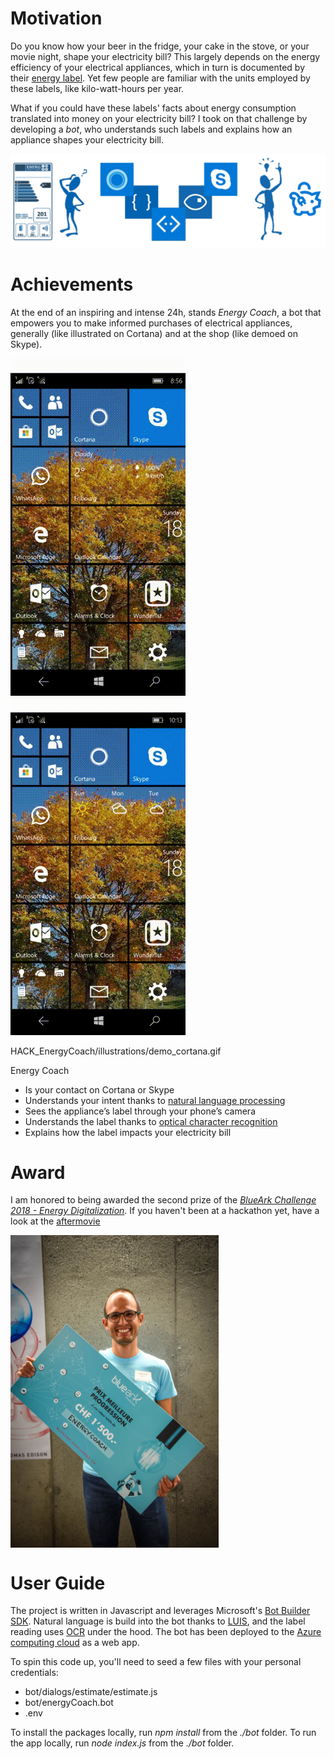 # Motivation

Do you know how your beer in the fridge, your cake in the stove, or your movie night, shape your electricity bill? This largely depends on the energy efficiency of your electrical appliances, which in turn is documented by their [energy label](https://en.wikipedia.org/wiki/European_Union_energy_label). Yet few people are familiar with the units employed by these labels, like kilo-watt-hours per year. 

What if you could have these labels' facts about energy consumption translated into money on your electricity bill? I took on that challenge by developing a _bot_, who understands such labels and explains how an appliance shapes your electricity bill. 

![Overview](https://github.com/ckauth/HACK_EnergyCoach/blob/master/illustrations/energy_coach.png)


# Achievements

At the end of an inspiring and intense 24h, stands _Energy Coach_, a bot that empowers you to make informed purchases of electrical appliances, generally (like illustrated on Cortana) and at the shop (like demoed on Skype).

![Demo Cortana](https://github.com/ckauth/HACK_EnergyCoach/blob/master/illustrations/demo_cortana.gif "on Cortana")   ![Demo Skype](https://github.com/ckauth/HACK_EnergyCoach/blob/master/illustrations/demo_skype.gif "on Skype")

HACK_EnergyCoach/illustrations/demo_cortana.gif 

Energy Coach
* Is your contact on Cortana or Skype
* Understands your intent thanks to [natural language processing](https://www.luis.ai/)
* Sees the appliance’s label through your phone’s camera
* Understands the label thanks to [optical character recognition](https://azure.microsoft.com/en-us/services/cognitive-services/computer-vision/)
* Explains how the label impacts your electricity bill


# Award

I am honored to being awarded the second prize of the [_BlueArk Challenge 2018 - Energy Digitalization_](https://blueark-challenge.ch/en/). If you haven't been at a hackathon yet, have a look at the [aftermovie](https://www.youtube.com/watch?v=3Dd8oYrXbc8&feature=youtu.be)

<a href="url"><img src="https://github.com/ckauth/HACK_EnergyCoach/blob/master/illustrations/award.jpg" align="center" height="500"></a>


# User Guide

The project is written in Javascript and leverages Microsoft's [Bot Builder SDK](https://dev.botframework.com/). Natural language is build into the bot thanks to [LUIS](https://www.luis.ai/home), and the label reading uses [OCR](https://azure.microsoft.com/en-us/services/cognitive-services/computer-vision/) under the hood. The bot has been deployed to the [Azure computing cloud](https://azure.microsoft.com/en-us/) as a web app.

To spin this code up, you'll need to seed a few files with your personal credentials:
- bot/dialogs/estimate/estimate.js
- bot/energyCoach.bot
- .env

To install the packages locally, run _npm install_ from the _./bot_ folder.
To run the app locally, run _node index.js_ from the _./bot_ folder.







